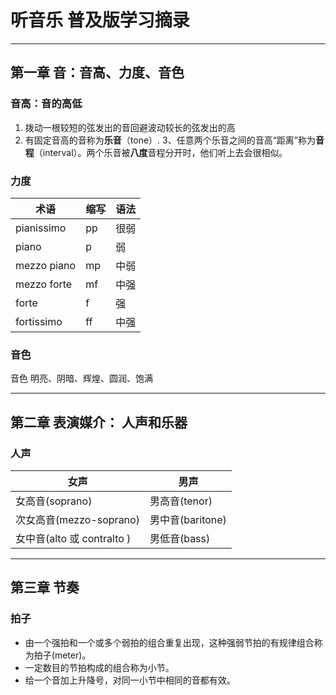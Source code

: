 # 听音乐  普及版学习摘录
---
## 第一章 音：音高、力度、音色

### 音高：音的高低
1. 拨动一根较短的弦发出的音回避波动较长的弦发出的高
2. 有固定音高的音称为**乐音**（tone）.
3、任意两个乐音之间的音高“距离”称为**音程**（interval）。两个乐音被**八度**音程分开时，他们听上去会很相似。

### 力度
| 术语 | 缩写 | 语法 |   
| ---- | ---- | ---- |
| pianissimo | pp | 很弱 | 
| piano | p | 弱 |
| mezzo piano | mp | 中弱 |
| mezzo forte | mf | 中强 |
| forte | f | 强 |
| fortissimo | ff | 中强 |

### 音色
音色 明亮、阴暗、辉煌、圆润、饱满

---
## 第二章 表演媒介： 人声和乐器

### 人声
| 女声 | 男声 |
| ---- | ----- |
| 女高音(soprano) | 男高音(tenor) |
| 次女高音(mezzo-soprano) | 男中音(baritone) |
| 女中音(alto 或 contralto ) | 男低音(bass) |

---
## 第三章 节奏
### 拍子
* 由一个强拍和一个或多个弱拍的组合重复出现，这种强弱节拍的有规律组合称为拍子(meter)。
* 一定数目的节拍构成的组合称为小节。
* 给一个音加上升降号，对同一小节中相同的音都有效。

